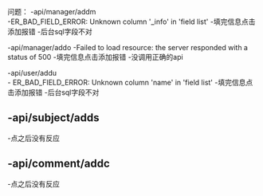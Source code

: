 问题： 
    -api/manager/addm     
    -ER_BAD_FIELD_ERROR: Unknown column '_info' in 'field list'
    -填完信息点击添加报错
    -后台sql字段不对

  -api/manager/addo
    -Failed to load resource: the server responded with a status of 500
    -填完信息点击添加报错
    -没调用正确的api

  -api/user/addu  
    - ER_BAD_FIELD_ERROR: Unknown column 'name' in 'field list'
    -填完信息点击添加报错
    -后台sql字段不对
 
 -api/subject/adds
   -    
   -点之后没有反应

-api/comment/addc
   -    
   -点之后没有反应